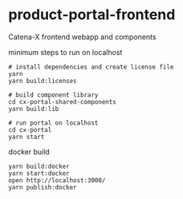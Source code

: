# product-portal-frontend

Catena-X frontend webapp and components

minimum steps to run on localhost

    # install dependencies and create license file
    yarn
    yarn build:licenses

    # build component library
    cd cx-portal-shared-components
    yarn build:lib

    # run portal on localhost
    cd cx-portal
    yarn start


docker build

    yarn build:docker
    yarn start:docker
    open http://localhost:3000/
    yarn publish:docker


